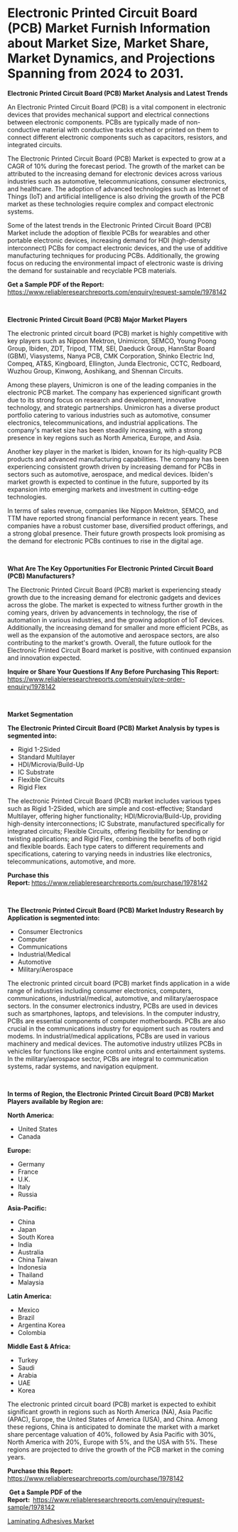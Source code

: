 <p><h1>Electronic Printed Circuit Board (PCB) Market Furnish Information about Market Size, Market Share, Market Dynamics, and Projections Spanning from 2024 to 2031.</h1></p><p><strong>Electronic Printed Circuit Board (PCB) Market Analysis and Latest Trends</strong></p>
<p><p>An Electronic Printed Circuit Board (PCB) is a vital component in electronic devices that provides mechanical support and electrical connections between electronic components. PCBs are typically made of non-conductive material with conductive tracks etched or printed on them to connect different electronic components such as capacitors, resistors, and integrated circuits.</p><p>The Electronic Printed Circuit Board (PCB) Market is expected to grow at a CAGR of 10% during the forecast period. The growth of the market can be attributed to the increasing demand for electronic devices across various industries such as automotive, telecommunications, consumer electronics, and healthcare. The adoption of advanced technologies such as Internet of Things (IoT) and artificial intelligence is also driving the growth of the PCB market as these technologies require complex and compact electronic systems.</p><p>Some of the latest trends in the Electronic Printed Circuit Board (PCB) Market include the adoption of flexible PCBs for wearables and other portable electronic devices, increasing demand for HDI (high-density interconnect) PCBs for compact electronic devices, and the use of additive manufacturing techniques for producing PCBs. Additionally, the growing focus on reducing the environmental impact of electronic waste is driving the demand for sustainable and recyclable PCB materials.</p></p>
<p><strong>Get a Sample PDF of the Report:&nbsp;</strong> <a href="https://www.reliableresearchreports.com/enquiry/request-sample/1978142">https://www.reliableresearchreports.com/enquiry/request-sample/1978142</a></p>
<p>&nbsp;</p>
<p><strong>Electronic Printed Circuit Board (PCB) Major Market Players</strong></p>
<p><p>The electronic printed circuit board (PCB) market is highly competitive with key players such as Nippon Mektron, Unimicron, SEMCO, Young Poong Group, Ibiden, ZDT, Tripod, TTM, SEI, Daeduck Group, HannStar Board (GBM), Viasystems, Nanya PCB, CMK Corporation, Shinko Electric Ind, Compeq, AT&S, Kingboard, Ellington, Junda Electronic, CCTC, Redboard, Wuzhou Group, Kinwong, Aoshikang, and Shennan Circuits. </p><p>Among these players, Unimicron is one of the leading companies in the electronic PCB market. The company has experienced significant growth due to its strong focus on research and development, innovative technology, and strategic partnerships. Unimicron has a diverse product portfolio catering to various industries such as automotive, consumer electronics, telecommunications, and industrial applications. The company's market size has been steadily increasing, with a strong presence in key regions such as North America, Europe, and Asia.</p><p>Another key player in the market is Ibiden, known for its high-quality PCB products and advanced manufacturing capabilities. The company has been experiencing consistent growth driven by increasing demand for PCBs in sectors such as automotive, aerospace, and medical devices. Ibiden's market growth is expected to continue in the future, supported by its expansion into emerging markets and investment in cutting-edge technologies.</p><p>In terms of sales revenue, companies like Nippon Mektron, SEMCO, and TTM have reported strong financial performance in recent years. These companies have a robust customer base, diversified product offerings, and a strong global presence. Their future growth prospects look promising as the demand for electronic PCBs continues to rise in the digital age.</p></p>
<p>&nbsp;</p>
<p><strong>What Are The Key Opportunities For Electronic Printed Circuit Board (PCB) Manufacturers?</strong></p>
<p><p>The Electronic Printed Circuit Board (PCB) market is experiencing steady growth due to the increasing demand for electronic gadgets and devices across the globe. The market is expected to witness further growth in the coming years, driven by advancements in technology, the rise of automation in various industries, and the growing adoption of IoT devices. Additionally, the increasing demand for smaller and more efficient PCBs, as well as the expansion of the automotive and aerospace sectors, are also contributing to the market's growth. Overall, the future outlook for the Electronic Printed Circuit Board market is positive, with continued expansion and innovation expected.</p></p>
<p><strong>Inquire or Share Your Questions If Any Before Purchasing This Report:</strong> <a href="https://www.reliableresearchreports.com/enquiry/pre-order-enquiry/1978142">https://www.reliableresearchreports.com/enquiry/pre-order-enquiry/1978142</a></p>
<p>&nbsp;</p>
<p><strong>Market Segmentation</strong></p>
<p><strong>The Electronic Printed Circuit Board (PCB) Market Analysis by types is segmented into:</strong></p>
<p><ul><li>Rigid 1-2Sided</li><li>Standard Multilayer</li><li>HDI/Microvia/Build-Up</li><li>IC Substrate</li><li>Flexible Circuits</li><li>Rigid Flex</li></ul></p>
<p><p>The electronic Printed Circuit Board (PCB) market includes various types such as Rigid 1-2Sided, which are simple and cost-effective; Standard Multilayer, offering higher functionality; HDI/Microvia/Build-Up, providing high-density interconnections; IC Substrate, manufactured specifically for integrated circuits; Flexible Circuits, offering flexibility for bending or twisting applications; and Rigid Flex, combining the benefits of both rigid and flexible boards. Each type caters to different requirements and specifications, catering to varying needs in industries like electronics, telecommunications, automotive, and more.</p></p>
<p><strong>Purchase this Report:&nbsp;</strong><a href="https://www.reliableresearchreports.com/purchase/1978142">https://www.reliableresearchreports.com/purchase/1978142</a></p>
<p>&nbsp;</p>
<p><strong>The Electronic Printed Circuit Board (PCB) Market Industry Research by Application is segmented into:</strong></p>
<p><ul><li>Consumer Electronics</li><li>Computer</li><li>Communications</li><li>Industrial/Medical</li><li>Automotive</li><li>Military/Aerospace</li></ul></p>
<p><p>The electronic printed circuit board (PCB) market finds application in a wide range of industries including consumer electronics, computers, communications, industrial/medical, automotive, and military/aerospace sectors. In the consumer electronics industry, PCBs are used in devices such as smartphones, laptops, and televisions. In the computer industry, PCBs are essential components of computer motherboards. PCBs are also crucial in the communications industry for equipment such as routers and modems. In industrial/medical applications, PCBs are used in various machinery and medical devices. The automotive industry utilizes PCBs in vehicles for functions like engine control units and entertainment systems. In the military/aerospace sector, PCBs are integral to communication systems, radar systems, and navigation equipment.</p></p>
<p>&nbsp;</p>
<p><strong>In terms of Region, the Electronic Printed Circuit Board (PCB) Market Players available by Region are:</strong></p>
<p>
    <p> <strong> North America: </strong>
        <ul>
            <li>United States</li>
            <li>Canada</li>
        </ul>
        </p> 
    <p> <strong> Europe: </strong>
        <ul>
            <li>Germany</li>
            <li>France</li>
            <li>U.K.</li>
            <li>Italy</li>
            <li>Russia</li>
        </ul>
        </p> 
    <p> <strong> Asia-Pacific: </strong>
        <ul>
            <li>China</li>
            <li>Japan</li>
            <li>South Korea</li>
            <li>India</li>
            <li>Australia</li>
            <li>China Taiwan</li>
            <li>Indonesia</li>
            <li>Thailand</li>
            <li>Malaysia</li>
        </ul>
        </p> 
    <p> <strong> Latin America: </strong>
        <ul>
            <li>Mexico</li>
            <li>Brazil</li>
            <li>Argentina Korea</li>
            <li>Colombia</li>
        </ul>
        </p> 
    <p> <strong> Middle East & Africa: </strong>
        <ul>
            <li>Turkey</li>
            <li>Saudi</li>
            <li>Arabia</li>
            <li>UAE</li>
            <li>Korea</li>
        </ul>
    </p>
    </p>
<p><p>The electronic printed circuit board (PCB) market is expected to exhibit significant growth in regions such as North America (NA), Asia Pacific (APAC), Europe, the United States of America (USA), and China. Among these regions, China is anticipated to dominate the market with a market share percentage valuation of 40%, followed by Asia Pacific with 30%, North America with 20%, Europe with 5%, and the USA with 5%. These regions are projected to drive the growth of the PCB market in the coming years.</p></p>
<p><strong>Purchase this Report: </strong><a href="https://www.reliableresearchreports.com/purchase/1978142">https://www.reliableresearchreports.com/purchase/1978142</a></p>
<p>&nbsp;<strong>Get a Sample PDF of the Report:&nbsp;&nbsp;</strong><a href="https://www.reliableresearchreports.com/enquiry/request-sample/1978142">https://www.reliableresearchreports.com/enquiry/request-sample/1978142</a></p>
<p><strong></strong></p>
<p><p><a href="https://florentine-yuzu-f42.notion.site/Laminating-Adhesives-Market-A-Comprehensive-Report-of-its-Market-Share-Growth-Trends-2024-2031-796eb94e29db4963aebbf1c9b4799601">Laminating Adhesives Market</a></p></p>
